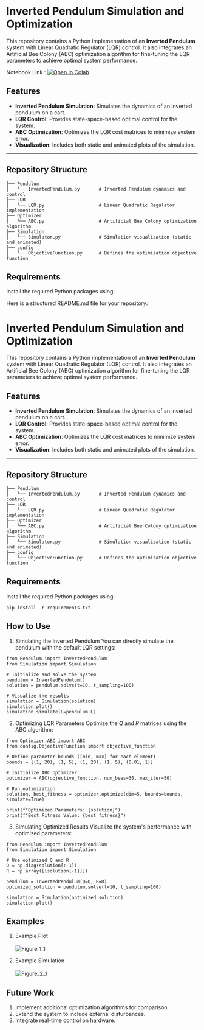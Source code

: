 # Inverted Pendulum Simulation and Optimization

This repository contains a Python implementation of an **Inverted Pendulum** system with Linear Quadratic Regulator (LQR) control. It also integrates an Artificial Bee Colony (ABC) optimization algorithm for fine-tuning the LQR parameters to achieve optimal system performance.

Notebook Link : [![Open In Colab](https://colab.research.google.com/assets/colab-badge.svg)](https://colab.research.google.com/drive/1l8WH71j43StW5f43IY9zYmzAwvvKT4El#scrollTo=tGgKr20MpEMk)

## Features
- **Inverted Pendulum Simulation**: Simulates the dynamics of an inverted pendulum on a cart.
- **LQR Control**: Provides state-space-based optimal control for the system.
- **ABC Optimization**: Optimizes the LQR cost matrices to minimize system error.
- **Visualization**: Includes both static and animated plots of the simulation.

---

## Repository Structure

```plaintext
├── Pendulum
│   └── InvertedPendulum.py       # Inverted Pendulum dynamics and control
├── LQR
│   └── LQR.py                    # Linear Quadratic Regulator implementation
├── Optimizer
│   └── ABC.py                    # Artificial Bee Colony optimization algorithm
├── Simulation
│   └── Simulator.py              # Simulation visualization (static and animated)
├── config
│   └── ObjectiveFunction.py      # Defines the optimization objective function
```

## Requirements
Install the required Python packages using:

Here is a structured README.md file for your repository:

# Inverted Pendulum Simulation and Optimization

This repository contains a Python implementation of an **Inverted Pendulum** system with Linear Quadratic Regulator (LQR) control. It also integrates an Artificial Bee Colony (ABC) optimization algorithm for fine-tuning the LQR parameters to achieve optimal system performance.

## Features
- **Inverted Pendulum Simulation**: Simulates the dynamics of an inverted pendulum on a cart.
- **LQR Control**: Provides state-space-based optimal control for the system.
- **ABC Optimization**: Optimizes the LQR cost matrices to minimize system error.
- **Visualization**: Includes both static and animated plots of the simulation.

---

## Repository Structure

```plaintext
├── Pendulum
│   └── InvertedPendulum.py       # Inverted Pendulum dynamics and control
├── LQR
│   └── LQR.py                    # Linear Quadratic Regulator implementation
├── Optimizer
│   └── ABC.py                    # Artificial Bee Colony optimization algorithm
├── Simulation
│   └── Simulator.py              # Simulation visualization (static and animated)
├── config
│   └── ObjectiveFunction.py      # Defines the optimization objective function
```

## Requirements
Install the required Python packages using:

``
pip install -r requirements.txt
``
## How to Use
1. Simulating the Inverted Pendulum
You can directly simulate the pendulum with the default LQR settings:

```
from Pendulum import InvertedPendulum
from Simulation import Simulation

# Initialize and solve the system
pendulum = InvertedPendulum()
solution = pendulum.solve(t=10, t_sampling=100)

# Visualize the results
simulation = Simulation(solution)
simulation.plot()
simulation.simulate(L=pendulum.L)
```
2. Optimizing LQR Parameters
Optimize the $Q$ and $R$ matrices using the ABC algorithm:
```
from Optimizer.ABC import ABC
from config.ObjectiveFunction import objective_function

# Define parameter bounds ([min, max] for each element)
bounds = [(1, 20), (1, 5), (1, 20), (1, 5), (0.01, 1)]

# Initialize ABC optimizer
optimizer = ABC(objective_function, num_bees=30, max_iter=50)

# Run optimization
solution, best_fitness = optimizer.optimize(dim=5, bounds=bounds, simulate=True)

print(f"Optimized Parameters: {solution}")
print(f"Best Fitness Value: {best_fitness}")
```
3. Simulating Optimized Results
Visualize the system's performance with optimized parameters:
```
from Pendulum import InvertedPendulum
from Simulation import Simulation

# Use optimized Q and R
Q = np.diag(solution[:-1])
R = np.array([[solution[-1]]])

pendulum = InvertedPendulum(Q=Q, R=R)
optimized_solution = pendulum.solve(t=10, t_sampling=100)

simulation = Simulation(optimized_solution)
simulation.plot()
```

## Examples
1. Example Plot <br></br>
   ![Figure_1_1](https://github.com/user-attachments/assets/103c8991-0edd-4569-b4c6-4ff71a5b4a78)

2. Example Simulation <br></br>
  ![Figure_2_1](https://github.com/user-attachments/assets/04aa3bfe-bf39-4315-8d8e-9042d3360ad1)

## Future Work
1. Implement additional optimization algorithms for comparison.
2. Extend the system to include external disturbances.
3. Integrate real-time control on hardware.
